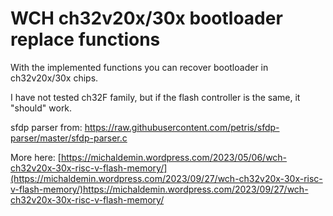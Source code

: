 
# WCH ch32v20x/30x bootloader replace functions

With the implemented functions you can recover bootloader in ch32v20x/30x chips.

I have not tested ch32F family, but if the flash controller is the same, it "should" work.


sfdp parser from: https://raw.githubusercontent.com/petris/sfdp-parser/master/sfdp-parser.c


More here:
[https://michaldemin.wordpress.com/2023/05/06/wch-ch32v20x-30x-risc-v-flash-memory/](https://michaldemin.wordpress.com/2023/09/27/wch-ch32v20x-30x-risc-v-flash-memory/)https://michaldemin.wordpress.com/2023/09/27/wch-ch32v20x-30x-risc-v-flash-memory/
